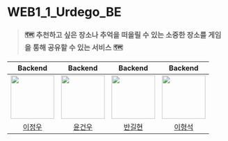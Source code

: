 # WEB1_1_Urdego_BE


> ### 🗺️ 추천하고 싶은 장소나 추억을 떠올릴 수 있는 소중한 장소를 게임을 통해 공유할 수 있는 서비스 🗺️
<div align="center">

|                                                                                Backend                                                                                 |                                  Backend                                  |                                                                             Backend                                                                             |                                   Backend                                    |
|:----------------------------------------------------------------------------------------------------------------------------------------------------------------------:|:-------------------------------------------------------------------------:|:---------------------------------------------------------------------------------------------------------------------------------------------------------------:|:----------------------------------------------------------------------------:|
| <a href="https://github.com/j-ra1n"> <img src="https://github.com/DKU-Dgaja/dku-dgaja/assets/118893707/ace52e32-503d-4d0e-b5ef-74b800687468" width=100 height=100></a> | <a href="https://github.com/oo-ni"> <img src="https://github.com/user-attachments/assets/8793300a-9310-40f2-8f8a-9e722fd93c5c" width=100 height=100></a> | <a href="https://github.com/Ban-gilhyeon"> <img src="https://github.com/user-attachments/assets/e3bc626a-3ee1-4bfe-a1e2-2d65f34ffd07" width=100 height=100></a> | <a href="https://github.com/Anyeon00"> <img src="https://github.com/user-attachments/assets/0e49c720-59e5-4eef-95f8-95f7f78b077e" width=100 height=100></a>
|                                                                                [이정우](https://github.com/j-ra1n)                                                                                 |                                  [윤건우](https://github.com/oo-ni)                                  |                                                                             [반길현](https://github.com/Ban-gilhyeon)                                                                             |                                   [이형석](https://github.com/Anyeon00)                                    |

</div>
